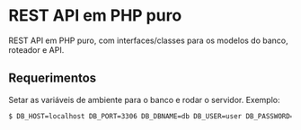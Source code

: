 # REST API em PHP puro
REST API em PHP puro, com interfaces/classes para os modelos do banco, roteador e API.
## Requerimentos
Setar as variáveis de ambiente para o banco e rodar o servidor. Exemplo:
```bash
$ DB_HOST=localhost DB_PORT=3306 DB_DBNAME=db DB_USER=user DB_PASSWORD=12345 php -S localhost:8080
```
